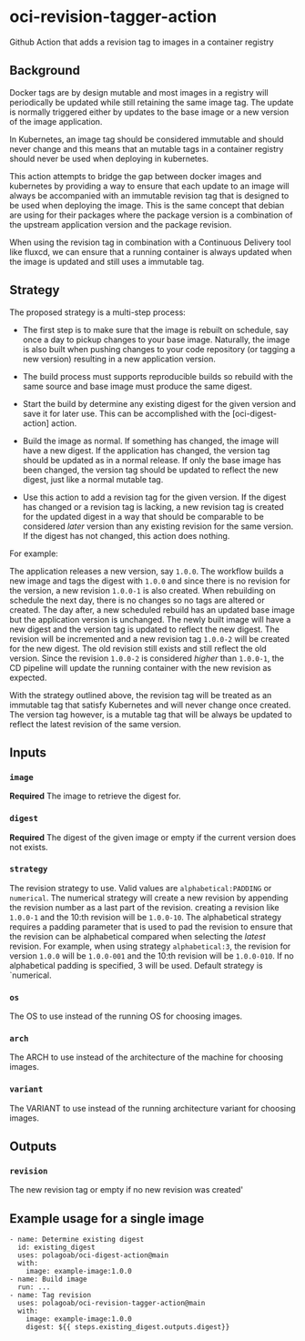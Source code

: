 # oci-revision-tagger-action
Github Action that adds a revision tag to images in a container registry

## Background

Docker tags are by design mutable and most images in a registry will periodically be updated while still retaining the
same image tag. The update is normally triggered either by updates to the base image or a new version of the image
application. 

In Kubernetes, an image tag should be considered immutable and should never change and this means that an mutable tags
in a container registry should never be used when deploying in kubernetes.

This action attempts to bridge the gap between docker images and kubernetes by providing a way to ensure that each
update to an image will always be accompanied with an immutable revision tag that is designed to be used when 
deploying the image. This is the same concept that debian are using for their packages where the package version is
a combination of the upstream application version and the package revision.

When using the revision tag in combination with a Continuous Delivery tool like fluxcd, we can ensure that a running
container is always updated when the image is updated and still uses a immutable tag.

## Strategy

The proposed strategy is a multi-step process:

* The first step is to make sure that the image is rebuilt on schedule,
say once a day to pickup changes to your base image. Naturally, the image is also built when pushing changes 
to your code repository (or tagging a new version) resulting in a new application version. 

* The build process must supports reproducible builds so rebuild with the same source and base image must produce the same digest.

* Start the build by determine any existing digest for the given version and save it for later use. This can be accomplished with the [oci-digest-action] action.

* Build the image as normal. If something has changed, the image will have a new digest. If the application has changed, the version tag should be updated as in a normal release. If only the base image has been changed, the version tag should be updated to reflect the new digest, just like a normal mutable tag.

* Use this action to add a revision tag for the given version. If the digest has changed or a revision tag is lacking, a new revision tag is created for the updated digest in a way that should be comparable to be considered *later* version than any existing revision for the same version. If the digest has not changed, this action does nothing.

For example:

The application releases a new version, say `1.0.0`. The workflow builds a new image and tags the digest with 
`1.0.0` and since there is no revision for the version, a new revision `1.0.0-1` is also created. When rebuilding on schedule the next day, there is no changes so no tags are altered or created. The day after, a new scheduled rebuild has an updated base image but the application version is unchanged. The newly built image will have a new digest and the version tag is updated to reflect the new digest. The revision will be incremented and a new revision tag `1.0.0-2` will be created for the new digest. The old revision still exists and still reflect the old version. Since the revision `1.0.0-2` is considered *higher* than `1.0.0-1`, the CD pipeline will update the running container with the new revision as expected. 

With the strategy outlined above, the revision tag will be treated as an immutable tag that satisfy Kubernetes and will never change once created. The version tag however, is a mutable tag that will be always be updated to reflect the latest revision of the same version.

## Inputs

### `image`

**Required** The image to retrieve the digest for.

### `digest`

**Required** The digest of the given image or empty if the current version does not exists.

### `strategy`

The revision strategy to use. Valid values are `alphabetical:PADDING` or `numerical`. The numerical strategy will create a new revision by appending the revision number as a last part of the revision. creating a revision like 
`1.0.0-1` and the 10:th revision will be `1.0.0-10`. The alphabetical strategy requires a padding parameter that is used to pad the revision to ensure that the revision can be alphabetical compared when selecting the *latest* revision. For example, when using strategy `alphabetical:3`, the revision for version `1.0.0` will be `1.0.0-001` and the 10:th revision will be `1.0.0-010`. If no alphabetical padding is specified, 3 will be used. Default strategy is `numerical.

### `os`

The OS to use instead of the running OS for choosing images.

### `arch`

The ARCH to use instead of the architecture of the machine for choosing images.

### `variant`

The VARIANT to use instead of the running architecture variant for choosing images.

## Outputs

### `revision`

The new revision tag or empty if no new revision was created'

## Example usage for a single image

```
- name: Determine existing digest
  id: existing_digest
  uses: polagoab/oci-digest-action@main
  with:
    image: example-image:1.0.0
- name: Build image
  run: ...
- name: Tag revision
  uses: polagoab/oci-revision-tagger-action@main
  with:
    image: example-image:1.0.0
    digest: ${{ steps.existing_digest.outputs.digest}}
```

